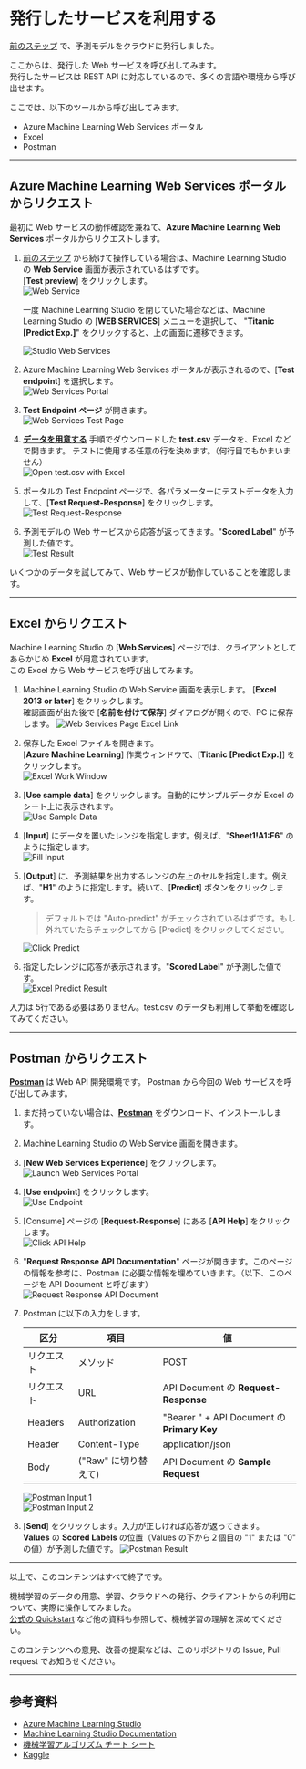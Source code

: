 # 発行したサービスを利用する

[前のステップ](./06_deploymodel.md) で、予測モデルをクラウドに発行しました。

ここからは、発行した Web サービスを呼び出してみます。  
発行したサービスは REST API に対応しているので、多くの言語や環境から呼び出せます。

ここでは、以下のツールから呼び出してみます。

- Azure Machine Learning Web Services ポータル
- Excel
- Postman

---

## Azure Machine Learning Web Services ポータルからリクエスト

最初に Web サービスの動作確認を兼ねて、**Azure Machine Learning Web Services** ポータルからリクエストします。

1. [前のステップ](./06_deploymodel.md) から続けて操作している場合は、Machine Learning Studio の **Web Service** 画面が表示されているはずです。  
  [**Test preview**] をクリックします。  
![Web Service](./images/07/web_service_page_testpreview.jpg)  

   一度 Machine Learning Studio を閉じていた場合などは、Machine Learning Studio の [**WEB SERVICES**] メニューを選択して、 "**Titanic [Predict Exp.]**" をクリックすると、上の画面に遷移できます。  

   ![Studio Web Services](./images/07/studio_web_services.jpg)  

2. Azure Machine Learning Web Services ポータルが表示されるので、[**Test endpoint**] を選択します。  
![Web Services Portal](./images/07/webservices_portal_testpreview.jpg)  
3. **Test Endpoint ページ** が開きます。  
![Web Services Test Page](./images/07/wsportal_test_page.jpg)
4. [**データを用意する**](./01/preparedata.md) 手順でダウンロードした **test.csv** データを、Excel などで開きます。
テストに使用する任意の行を決めます。（何行目でもかまいません）  
![Open test.csv with Excel](./images/07/test_csv_excel.jpg)  
5. ポータルの Test Endpoint ページで、各パラメーターにテストデータを入力して、[**Test Request-Response**] をクリックします。  
![Test Request-Response](./images/07/ws_test_request_response.jpg)  
6. 予測モデルの Web サービスから応答が返ってきます。"**Scored Label**" が予測した値です。  
![Test Result](./images/07/ws_test_result.jpg)

いくつかのデータを試してみて、Web サービスが動作していることを確認します。

---

## Excel からリクエスト

Machine Learning Studio の [**Web Services**] ページでは、クライアントとしてあらかじめ **Excel** が用意されています。  
この Excel から Web サービスを呼び出してみます。

1. Machine Learning Studio の Web Service 画面を表示します。 [**Excel 2013 or later**] をクリックします。  
確認画面が出た後で [**名前を付けて保存**] ダイアログが開くので、PC に保存します。
![Web Services Page Excel Link](./images/07/studio_ws_excel.jpg)  
2. 保存した Excel ファイルを開きます。  
[**Azure Machine Learning**] 作業ウィンドウで、[**Titanic \[Predict Exp.\]**] をクリックします。  
![Excel Work Window](./images/07/excel_work_ws.jpg)  
3. [**Use sample data**] をクリックします。自動的にサンプルデータが Excel のシート上に表示されます。  
![Use Sample Data](./images/07/excel_use_sample_data.jpg)  
4. [**Input**] にデータを置いたレンジを指定します。例えば、"**Sheet1!A1:F6**" のように指定します。  
![Fill Input](./images/07/excel_fill_input_range.jpg)
5. [**Output**] に、予測結果を出力するレンジの左上のセルを指定します。例えば、"**H1**" のように指定します。続いて、[**Predict**] ボタンをクリックします。  
   > デフォルトでは "Auto-predict" がチェックされているはずです。もし外れていたらチェックしてから [Predict] をクリックしてください。

   ![Click Predict](./images/07/excel_click_predict.jpg)  
6. 指定したレンジに応答が表示されます。"**Scored Label**" が予測した値です。  
![Excel Predict Result](./images/07/excel_predict_result.jpg)

入力は 5行である必要はありません。test.csv のデータも利用して挙動を確認してみてください。

---

## Postman からリクエスト

[**Postman**](https://www.getpostman.com/downloads/) は Web API 開発環境です。
Postman から今回の Web サービスを呼び出してみます。

1. まだ持っていない場合は、[**Postman**](https://www.getpostman.com/downloads/) をダウンロード、インストールします。  
2. Machine Learning Studio の Web Service 画面を開きます。  
3. [**New Web Services Experience**] をクリックします。![Launch Web Services Portal](./images/07/studio_ws_portal.jpg)  
4. [**Use endpoint**] をクリックします。  
![Use Endpoint](./images/07/ws_portal_use_endpoint.jpg)  
5. [Consume] ページの [**Request-Response**] にある [**API Help**] をクリックします。  
![Click API Help](./images/07/ws_portal_consume_apihelp.jpg)  
6. "**Request Response API Documentation**" ページが開きます。このページの情報を参考に、Postman に必要な情報を埋めていきます。（以下、このページを API Document と呼びます）  
![Request Response API Document](./images/07/ws_portal_apihelp_doc.jpg)  
7. Postman に以下の入力をします。  
  
   |区分|項目|値|
   |---|---|---|
   |リクエスト|メソッド|POST|
   |リクエスト|URL|API Document の **Request-Response**|
   |Headers|Authorization|"Bearer " + API Document の **Primary Key**|
   |Header|Content-Type|application/json|
   |Body|("Raw" に切り替えて)|API Document の **Sample Request**|

   ![Postman Input 1](./images/07/postman_input1_1.jpg)  
   ![Postman Input 2](./images/07/postman_input1_2.jpg)  
8. [**Send**] をクリックします。入力が正しければ応答が返ってきます。  
**Values** の **Scored Labels** の位置（Values の下から２個目の "1" または "0" の値）が予測した値です。
![Postman Result](./images/07/postman_result.jpg)

---

以上で、このコンテンツはすべて終了です。

機械学習のデータの用意、学習、クラウドへの発行、クライアントからの利用について、実際に操作してみました。  
[公式の Quickstart](https://docs.microsoft.com/en-us/azure/machine-learning/studio/create-experiment) など他の資料も参照して、機械学習の理解を深めてください。

このコンテンツへの意見、改善の提案などは、このリポジトリの Issue, Pull request でお知らせください。

---

## 参考資料

- [Azure Machine Learning Studio](https://studio.azureml.net/)
- [Machine Learning Studio Documentation](https://docs.microsoft.com/en-us/azure/machine-learning/studio/)
- [機械学習アルゴリズム チート シート](https://docs.microsoft.com/ja-jp/azure/machine-learning/studio/algorithm-cheat-sheet)
- [Kaggle](https://www.kaggle.com/c/titanic)